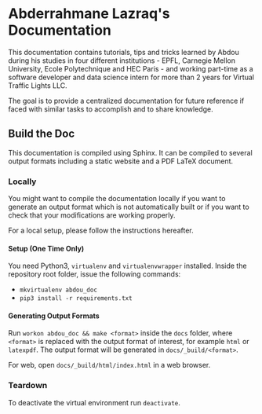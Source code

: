 # Abderrahmane Lazraq's Documentation

This documentation contains tutorials, tips and tricks learned by Abdou during his studies in four different institutions - EPFL, Carnegie Mellon University, Ecole Polytechnique and HEC Paris - and working part-time as a software developer and data science intern for more than 2 years for Virtual Traffic Lights LLC. 

The goal is to provide a centralized documentation for future reference if faced with similar tasks to accomplish and to share knowledge.

## Build the Doc

This documentation is compiled using Sphinx.
It can be compiled to several output formats including a static website and a PDF LaTeX document.

### Locally

You might want to compile the documentation locally if you want to generate an output format which is not automatically built or if you want to check that your modifications are working properly.

For a local setup, please follow the instructions hereafter.

#### Setup (One Time Only)

You need Python3, `virtualenv` and `virtualenvwrapper` installed.
Inside the repository root folder, issue the following commands:

- `mkvirtualenv abdou_doc`
- `pip3 install -r requirements.txt`

#### Generating Output Formats

Run `workon abdou_doc && make <format>` inside the `docs` folder, where `<format>` is replaced with the output format of interest, for example `html` or `latexpdf`.
The output format will be generated in `docs/_build/<format>`.

For web, open `docs/_build/html/index.html` in a web browser.

### Teardown

To deactivate the virtual environment run `deactivate`.
